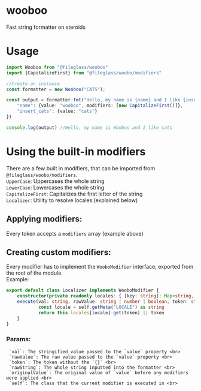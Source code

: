 # wooboo
Fast string formatter on steroids


# Usage
```ts
import Wooboo from "@fileglass/wooboo"
import {CapitalizeFirst} from "@fileglass/woobo/modifiers"

//Create an instance
const formatter = new Wooboo("CATS");

const output = formatter.fmt("Hello, my name is {name} and I like {insert_cats}", {
	"name": {value: "wooboo", modifiers: [new CapitalizeFirst()]},
	"insert_cats": {value: "cats"}
})

console.log(output) //Hello, my name is Wooboo and I like cats
```
# Using the built-in modifiers
There are a few built in modifiers, that can be imported from `@fileglass/woobo/modifiers`. <br>
`UpperCase`: Uppercases the whole string <br>
`LowerCase`: Lowercases the whole string <br>
`CapitalizeFirst`: Capitalizes the first letter of the string <br>
`Localizer`: Utility to resolve locales (explained below) <br>
## Applying modifiers:
Every token accepts a `modifiers` array (example above) <br>
## Creating custom modifiers:
Every modifier has to implement the `WooboModifier` interface, exported from the root of the module. <br>
Example:
```ts
export default class Localizer implements WooboModifier {
    constructor(private readonly locales: { [key: string]: Map<string, string> }) {}
    execute(val: string, rawValue: string | number | boolean, token: string, rawString: string, originalValue: string | number | boolean, self: Wooboo): string {
            const locale = self.getMeta("LOCALE") as string
            return this.locales[locale].get(token) || token
    }
}
```
### Params:
	 `val`: The stringified value passed to the `value` property <br>
	 `rawValue`: The raw value passed to the `value` property <br>
	 `token`: The token without the `{}` <br>
	 `rawString`: The whole string inputted into the formatter <br>
	 `originalValue`: The original value of `value` before any modifiers were applied <br>
	 `self`: The class that the current modifier is executed in <br>
   




